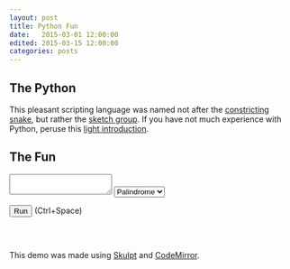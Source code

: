 ```yaml
---
layout: post
title: Python Fun
date:   2015-03-01 12:00:00
edited: 2015-03-15 12:00:00
categories: posts
---
```


<script src="http://ajax.googleapis.com/ajax/libs/jquery/1.9.0/jquery.min.js" type="text/javascript"></script> 
<script src="/scripts/skulpt.min.js" type="text/javascript"></script> 
<script src="/scripts/skulpt-stdlib.js" type="text/javascript"></script> 
<script src="/assets/python/util.js" type="text/javascript"></script>

<script src="/scripts/codemirror-python.js" type="text/javascript"></script>
<link rel="stylesheet" href="/css/codemirror.css">
<link rel="stylesheet" href="/css/monokai.css">
<style type="text/css">
  .CodeMirror {
    border: 1px solid black;
    font-size: 12px;
    height: auto;
  }
</style>

## The Python
This pleasant scripting language was named not after the
[constricting snake](http://en.wikipedia.org/wiki/Python_regius), but rather the
[sketch group](http://en.wikipedia.org/wiki/Monty_Python). If you have not much experience
with Python, peruse this [light introduction](https://docs.python.org/2/tutorial/introduction.html).

## The Fun
<p id="explanation"></p>

<form> 
<textarea id="input">
</textarea>
<select onchange="setSource(); setExplanation();" id="select">
  <option default>Palindrome</option>
  <option>Grammar</option>
  <option>Maze</option>
  <option>Zen</option>
</select>
</form> 
<script src="/assets/python/codemirror_setup.js" type="text/javascript"></script>

<div>
<button type="button" onclick="runit('input', 'output')">Run</button>
(Ctrl+Space) 
<pre class="limit-out" id="output"></pre> 
</div>

<br />

This demo was made using [Skulpt](http://www.skulpt.org/) and
[CodeMirror](http://codemirror.net/).
